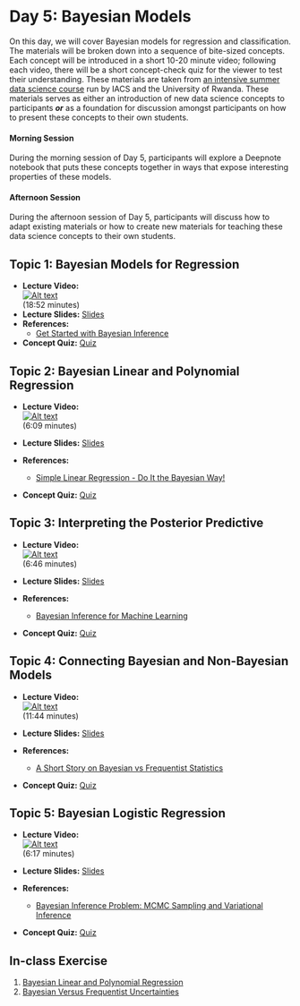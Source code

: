 # Day 5: Bayesian Models

On this day, we will cover Bayesian models for regression and classification. The materials will be broken down into a
sequence of bite-sized concepts. Each concept will be introduced in a short 10-20 minute video; following each video, there
will be a short concept-check quiz for the viewer to test their understanding. These materials are taken from [an intensive
summer data science course](https://onefishy.github.io/Rwanda-Data-Science/) run by IACS and the University of Rwanda. These
materials serves as either an introduction of new data science concepts to participants ***or*** as a foundation for
discussion amongst participants on how to present these concepts to their own students.

#### Morning Session
During the morning session of Day 5, participants will explore a Deepnote notebook that puts these concepts together in ways
that expose interesting properties of these models. 

#### Afternoon Session
During the afternoon session of Day 5, participants will discuss how to adapt existing materials or how to create new
materials for teaching these data science concepts to their own students.


## **Topic 1:** Bayesian Models for Regression

- **Lecture Video:** <br>
[![Alt text](https://img.youtube.com/vi/Zp7UV7AthkI/0.jpg)](https://youtu.be/Zp7UV7AthkI) <br>
(18:52 minutes)
- **Lecture Slides:** [Slides](https://drive.google.com/file/d/16H8wMry5XaQ7vpmDUg3iMUxrQfTzLuvz/view?usp=sharing)
- **References:** 
  - [Get Started with Bayesian Inference](https://medium.com/@andreasherman/get-started-with-bayesian-inference-cec9ad4ccd55)
- **Concept Quiz:** [Quiz](https://drive.google.com/file/d/11WAW1mQV49LD01_xfH7h9z5t6bUfet7r/view?usp=sharing)  
  
    
## **Topic 2:** Bayesian Linear and Polynomial Regression

- **Lecture Video:** <br>
[![Alt text](https://img.youtube.com/vi/PYKeGucTTWs/0.jpg)](https://youtu.be/PYKeGucTTWs) <br>
(6:09 minutes)

- **Lecture Slides:** [Slides](https://drive.google.com/file/d/1bz9o03V9FOl-vvpWzBIt5uLwYZo5Vl53/view?usp=sharing)
- **References:** 
  - [Simple Linear Regression - Do It the Bayesian Way!](https://towardsdatascience.com/introduction-to-bayesian-linear-regression-e66e60791ea7)
- **Concept Quiz:** [Quiz](https://drive.google.com/file/d/1-jLcKiOzT82Lmnzj_lUB24yCyQF4LmV6/view?usp=sharing) 
    
## **Topic 3:**  Interpreting the Posterior Predictive
- **Lecture Video:** <br>
[![Alt text](https://img.youtube.com/vi/mAon22ClzF8/0.jpg)](https://youtu.be/mAon22ClzF8) <br>
(6:46 minutes)

- **Lecture Slides:** [Slides](https://drive.google.com/file/d/1f0IP811JQ5KQODrPEWpChj3KdxJToKmf/view?usp=sharing)
- **References:** 
  - [Bayesian Inference for Machine Learning](https://wso2.com/blog/research/part-two-linear-regression)
- **Concept Quiz:** [Quiz](https://drive.google.com/file/d/1EngMVNHFupEQ2VDmi8N0LX4Nw4tIxfZ4/view?usp=sharing) 

## **Topic 4:**   Connecting Bayesian and Non-Bayesian Models

- **Lecture Video:** <br>
[![Alt text](https://img.youtube.com/vi/gSMQTEHnjyc/0.jpg)](https://youtu.be/gSMQTEHnjyc) <br>
(11:44 minutes)

- **Lecture Slides:** [Slides](https://drive.google.com/file/d/1c9TBPPaLICFIeKU57ne66chWgvR_nyu_/view?usp=sharing)
- **References:** 
  - [A Short Story on Bayesian vs Frequentist Statistics](https://medium.com/analytics-vidhya/a-short-story-on-bayesian-vs-frequentist-statistics-27f55ae56253)
- **Concept Quiz:** [Quiz]() 
  
## **Topic 5:**  Bayesian Logistic Regression

- **Lecture Video:** <br>
[![Alt text](https://img.youtube.com/vi/YdSbRI5fzbg/0.jpg)](https://youtu.be/YdSbRI5fzbg) <br>
(6:17 minutes)

- **Lecture Slides:** [Slides](https://drive.google.com/file/d/1fwey99oywsJSvpf--ivDAJ_WiyWGqbGp/view?usp=sharing)
- **References:** 
  - [Bayesian Inference Problem: MCMC Sampling and Variational Inference](https://towardsdatascience.com/bayesian-inference-problem-mcmc-and-variational-inference-25a8aa9bce29)
- **Concept Quiz:** [Quiz](https://drive.google.com/file/d/1wmbxL-rSPqXh4zKnW0GVe-mBAHlp-WeN/view?usp=sharing) 

    
## In-class Exercise
1. [Bayesian Linear and Polynomial Regression](https://colab.research.google.com/drive/1SDMgzICrxLEbKLojjuRf8ptrvqKNJ2Fk?usp=sharing)
2. [Bayesian Versus Frequentist Uncertainties](https://colab.research.google.com/drive/1atbjDrcwJ0RLHa5tV8fY8tSgfb67FcqA?usp=sharing)
